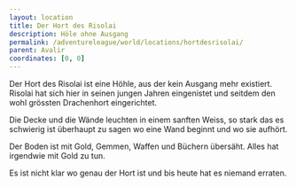 ```yaml
---
layout: location
title: Der Hort des Risolai
description: Höle ohne Ausgang
permalink: /adventureleague/world/locations/hortdesrisolai/
parent: Avalir
coordinates: [0, 0]
---
```


Der Hort des Risolai ist eine Höhle, aus der kein Ausgang mehr existiert. Risolai hat sich hier in seinen jungen Jahren eingenistet und seitdem den wohl grössten Drachenhort eingerichtet.

Die Decke und die Wände leuchten in einem sanften Weiss, so stark das es schwierig ist überhaupt zu sagen wo eine Wand beginnt und wo sie aufhört.

Der Boden ist mit Gold, Gemmen, Waffen und Büchern übersäht. Alles hat irgendwie mit Gold zu tun.

Es ist nicht klar wo genau der Hort ist und bis heute hat es niemand erraten.
